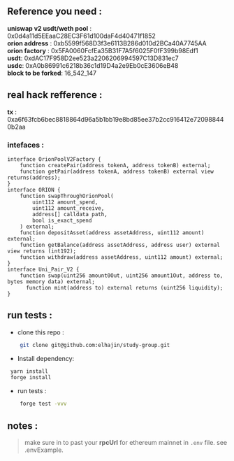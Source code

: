 ## Reference you need :

**uniswap v2 usdt/weth pool** : 0x0d4a11d5EEaaC28EC3F61d100daF4d40471f1852 </br>
**orion address** : 0xb5599f568D3f3e6113B286d010d2BCa40A7745AA</br>
**orion factory** : 0x5FA0060FcfEa35B31F7A5f6025F0fF399b98Edf1</br>
**usdt**: 0xdAC17F958D2ee523a2206206994597C13D831ec7</br>
**usdc**: 0xA0b86991c6218b36c1d19D4a2e9Eb0cE3606eB48</br>
**block to be forked**: 16_542_147</br>

## real hack refference :

**tx** : 0xa6f63fcb6bec8818864d96a5b1bb19e8bd85ee37b2cc916412e720988440b2aa

### intefaces :

```solidity
interface OrionPoolV2Factory {
    function createPair(address tokenA, address tokenB) external;
    function getPair(address tokenA, address tokenB) external view returns(address);
}
interface ORION {
    function swapThroughOrionPool(
        uint112 amount_spend,
        uint112 amount_receive,
        address[] calldata path,
        bool is_exact_spend
    ) external;
    function depositAsset(address assetAddress, uint112 amount) external;
    function getBalance(address assetAddress, address user) external view returns (int192);
    function withdraw(address assetAddress, uint112 amount) external;
}
interface Uni_Pair_V2 {
    function swap(uint256 amount0Out, uint256 amount1Out, address to, bytes memory data) external;
      function mint(address to) external returns (uint256 liquidity);
}
```

## run tests :

- clone this repo :

```sh
    git clone git@github.com:elhajin/study-group.git
```

- Install dependency:

```sh
 yarn install
 forge install
```

- run tests :

```sh
    forge test -vvv
```

## notes :

> make sure in to past your **rpcUrl** for ethereum mainnet in `.env` file. see .envExample.
